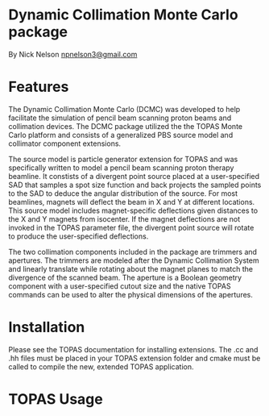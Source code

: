# Dynamic Collimation Monte Carlo package
By Nick Nelson <npnelson3@gmail.com>

# Features
The Dynamic Collimation Monte Carlo (DCMC) was developed to help facilitate the simulation of pencil beam scanning proton beams and collimation devices. The DCMC package utilized the the TOPAS Monte Carlo platform and consists of a generalized PBS source model and collimator component extensions.

The source model is particle generator extension for TOPAS and was specifically written to model a pencil beam scanning proton therapy beamline. It constists of a divergent point source placed at a user-specified SAD that samples a spot size function and back projects the sampled points to the SAD to deduce the angular distribution of the source. For most beamlines, magnets will deflect the beam in X and Y at different locations. This source model includes magnet-specific deflections given distances to the X and Y magnets from isocenter. If the magnet deflections are not invoked in the TOPAS parameter file, the divergent point source will rotate to produce the user-specified deflections.

The two collimation components included in the package are trimmers and apertures. The trimmers are modeled after the Dynamic Collimation System and linearly translate while rotating about the magnet planes to match the divergence of the scanned beam. The aperture is a Boolean geometry component with a user-specified cutout size and the native TOPAS commands can be used to alter the physical dimensions of the apertures.

# Installation
Please see the TOPAS documentation for installing extensions. The .cc and .hh files must be placed in your TOPAS extension folder and cmake must be called to compile the new, extended TOPAS application. 

# TOPAS Usage
